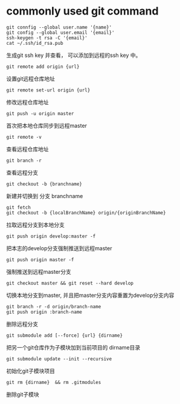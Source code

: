 
# commonly used git command
	git connfig --global user.name '{name}'
	git config --global user.email '{email}'
	ssh-keygen -t rsa -C '{email}'
	cat ~/.ssh/id_rsa.pub

生成git ssh key 并查看， 可以添加到远程的ssh key 中。

	git remote add origin {url}  
设置git远程仓库地址

	git remote set-url origin {url} 
修改远程仓库地址

	git push -u origin master 
首次把本地仓库同步到远程master

	git remote -v 
查看远程仓库地址

	git branch -r
查看远程分支

	git checkout -b {branchname} 
新建并切换到 分支 branchname

	git fetch
	git checkout -b {localBranchName} origin/{originBranchName}
拉取远程分支到本地分支

	git push origin develop:master -f 
把本志的develop分支强制推送到远程master

	git push origin master -f 
强制推送到远程master分支

	git checkout master && git reset --hard develop 
切换本地分支到master, 并且把master分支内容重置为develop分支内容
 
	git branch -r -d origin/branch-name  
	git push origin :branch-name 
删除远程分支 

	git submodule add [--force] {url} {dirname} 
把另一个git仓库作为子模块加到当前项目的 dirname目录 

	git submodule update --init --recursive
初始化git子模块项目

	git rm {dirname}  && rm .gitmodules
删除git子模块

